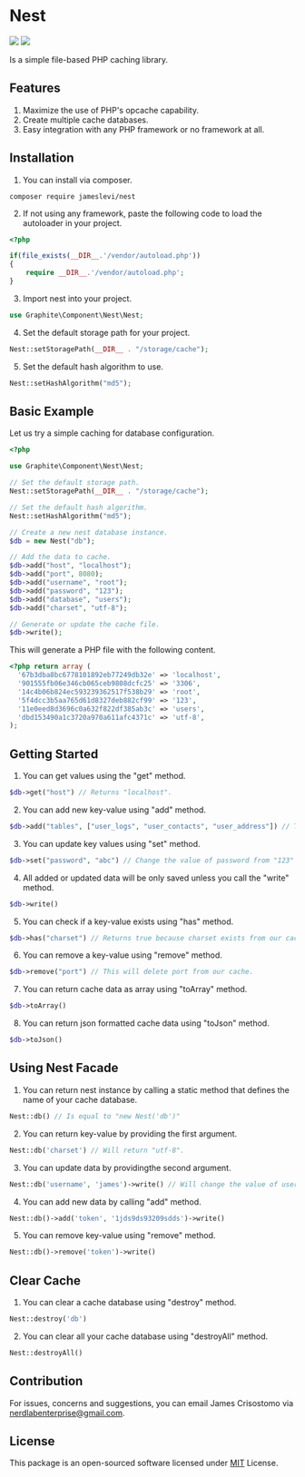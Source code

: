 # Nest

![](https://img.shields.io/badge/packagist-v1.0.0-informational?style=flat&logo=<LOGO_NAME>&logoColor=white&color=2bbc8a) ![](https://img.shields.io/badge/license-MIT-informational?style=flat&logo=<LOGO_NAME>&logoColor=white&color=2bbc8a)  

Is a simple file-based PHP caching library.

## Features
1. Maximize the use of PHP's opcache capability.
2. Create multiple cache databases.
3. Easy integration with any PHP framework or no framework at all.

## Installation
1. You can install via composer.
```
composer require jameslevi/nest
```
2. If not using any framework, paste the following code to load the autoloader in your project.
```php
<?php

if(file_exists(__DIR__.'/vendor/autoload.php'))
{
    require __DIR__.'/vendor/autoload.php';
}
```
3. Import nest into your project.
```php
use Graphite\Component\Nest\Nest;
```
4. Set the default storage path for your project.
```php
Nest::setStoragePath(__DIR__ . "/storage/cache");
```
5. Set the default hash algorithm to use.
```php
Nest::setHashAlgorithm("md5");
```

## Basic Example
Let us try a simple caching for database configuration.
```php
<?php

use Graphite\Component\Nest\Nest;

// Set the default storage path.
Nest::setStoragePath(__DIR__ . "/storage/cache");

// Set the default hash algorithm.
Nest::setHashAlgorithm("md5");

// Create a new nest database instance.
$db = new Nest("db");

// Add the data to cache.
$db->add("host", "localhost");
$db->add("port", 8080);
$db->add("username", "root");
$db->add("password", "123");
$db->add("database", "users");
$db->add("charset", "utf-8");

// Generate or update the cache file.
$db->write();
```
This will generate a PHP file with the following content.
```php
<?php return array (
  '67b3dba8bc6778101892eb77249db32e' => 'localhost',
  '901555fb06e346cb065ceb9808dcfc25' => '3306',
  '14c4b06b824ec593239362517f538b29' => 'root',
  '5f4dcc3b5aa765d61d8327deb882cf99' => '123',
  '11e0eed8d3696c0a632f822df385ab3c' => 'users',
  'dbd153490a1c3720a970a611afc4371c' => 'utf-8',
);
```

## Getting Started
1. You can get values using the "get" method.
```php
$db->get("host") // Returns "localhost".
```
2. You can add new key-value using "add" method.
```php
$db->add("tables", ["user_logs", "user_contacts", "user_address"]) // The array will be converted into json string.
```
3. You can update key values using "set" method.
```php
$db->set("password", "abc") // Change the value of password from "123" to "abc".
```
4. All added or updated data will be only saved unless you call the "write" method.
```php
$db->write()
```
5. You can check if a key-value exists using "has" method.
```php
$db->has("charset") // Returns true because charset exists from our cache.
```
6. You can remove a key-value using "remove" method.
```php
$db->remove("port") // This will delete port from our cache.
```
7. You can return cache data as array using "toArray" method.
```php
$db->toArray()
```
8. You can return json formatted cache data using "toJson" method.
```php
$db->toJson()
```

## Using Nest Facade
1. You can return nest instance by calling a static method that defines the name of your cache database.
```php
Nest::db() // Is equal to "new Nest('db')"
```
2. You can return key-value by providing the first argument.
```php
Nest::db('charset') // Will return "utf-8".
```
3. You can update data by providingthe second argument.
```php
Nest::db('username', 'james')->write() // Will change the value of username from "root" to "james".
```
4. You can add new data by calling "add" method.
```php
Nest::db()->add('token', '1jds9ds93209sdds')->write()
```
5. You can remove key-value using "remove" method.
```php
Nest::db()->remove('token')->write()
```

## Clear Cache
1. You can clear a cache database using "destroy" method.
```php
Nest::destroy('db')
```
2. You can clear all your cache database using "destroyAll" method.
```php
Nest::destroyAll()
```

## Contribution
For issues, concerns and suggestions, you can email James Crisostomo via nerdlabenterprise@gmail.com.

## License
This package is an open-sourced software licensed under [MIT](https://opensource.org/licenses/MIT) License.
